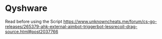 # Qyshware
Read before using the Script
https://www.unknowncheats.me/forum/cs-go-releases/265379-ahk-external-aimbot-triggerbot-lessrecoil-drag-source.html#post2037766
